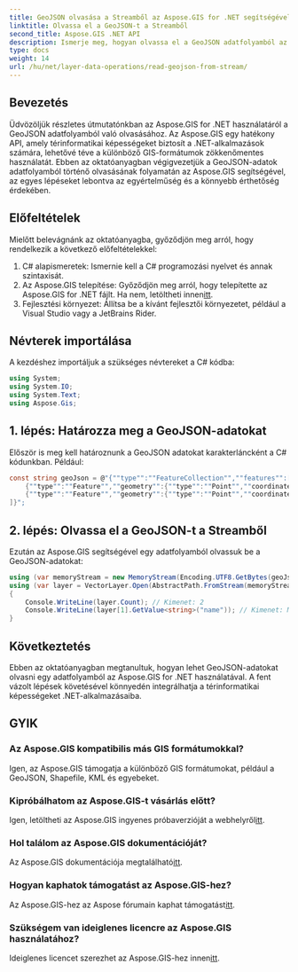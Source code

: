 ```yaml
---
title: GeoJSON olvasása a Streamből az Aspose.GIS for .NET segítségével
linktitle: Olvassa el a GeoJSON-t a Streamből
second_title: Aspose.GIS .NET API
description: Ismerje meg, hogyan olvassa el a GeoJSON adatfolyamból az Aspose.GIS for .NET használatával. Kövesse lépésenkénti útmutatónkat a térinformatikai adatok alkalmazásaiba történő zökkenőmentes integrálásához.
type: docs
weight: 14
url: /hu/net/layer-data-operations/read-geojson-from-stream/
---
```

## Bevezetés
Üdvözöljük részletes útmutatónkban az Aspose.GIS for .NET használatáról a GeoJSON adatfolyamból való olvasásához. Az Aspose.GIS egy hatékony API, amely térinformatikai képességeket biztosít a .NET-alkalmazások számára, lehetővé téve a különböző GIS-formátumok zökkenőmentes használatát. Ebben az oktatóanyagban végigvezetjük a GeoJSON-adatok adatfolyamból történő olvasásának folyamatán az Aspose.GIS segítségével, az egyes lépéseket lebontva az egyértelműség és a könnyebb érthetőség érdekében.
## Előfeltételek
Mielőtt belevágnánk az oktatóanyagba, győződjön meg arról, hogy rendelkezik a következő előfeltételekkel:
1. C# alapismeretek: Ismernie kell a C# programozási nyelvet és annak szintaxisát.
2.  Az Aspose.GIS telepítése: Győződjön meg arról, hogy telepítette az Aspose.GIS for .NET fájlt. Ha nem, letöltheti innen[itt](https://releases.aspose.com/gis/net/).
3. Fejlesztési környezet: Állítsa be a kívánt fejlesztői környezetet, például a Visual Studio vagy a JetBrains Rider.

## Névterek importálása
A kezdéshez importáljuk a szükséges névtereket a C# kódba:
```csharp
using System;
using System.IO;
using System.Text;
using Aspose.Gis;
```

## 1. lépés: Határozza meg a GeoJSON-adatokat
Először is meg kell határoznunk a GeoJSON adatokat karakterláncként a C# kódunkban. Például:
```csharp
const string geoJson = @"{""type"":""FeatureCollection"",""features"":[
    {""type"":""Feature"",""geometry"":{""type"":""Point"",""coordinates"":[0, 1]},""properties"":{""name"":""John""}},
    {""type"":""Feature"",""geometry"":{""type"":""Point"",""coordinates"":[2, 3]},""properties"":{""name"":""Mary""}}
]}";
```
## 2. lépés: Olvassa el a GeoJSON-t a Streamből
Ezután az Aspose.GIS segítségével egy adatfolyamból olvassuk be a GeoJSON-adatokat:
```csharp
using (var memoryStream = new MemoryStream(Encoding.UTF8.GetBytes(geoJson)))
using (var layer = VectorLayer.Open(AbstractPath.FromStream(memoryStream), Drivers.GeoJson))
{
    Console.WriteLine(layer.Count); // Kimenet: 2
    Console.WriteLine(layer[1].GetValue<string>("name")); // Kimenet: Mary
}
```

## Következtetés
Ebben az oktatóanyagban megtanultuk, hogyan lehet GeoJSON-adatokat olvasni egy adatfolyamból az Aspose.GIS for .NET használatával. A fent vázolt lépések követésével könnyedén integrálhatja a térinformatikai képességeket .NET-alkalmazásaiba.
## GYIK
### Az Aspose.GIS kompatibilis más GIS formátumokkal?
Igen, az Aspose.GIS támogatja a különböző GIS formátumokat, például a GeoJSON, Shapefile, KML és egyebeket.
### Kipróbálhatom az Aspose.GIS-t vásárlás előtt?
 Igen, letöltheti az Aspose.GIS ingyenes próbaverzióját a webhelyről[itt](https://releases.aspose.com/).
### Hol találom az Aspose.GIS dokumentációját?
 Az Aspose.GIS dokumentációja megtalálható[itt](https://reference.aspose.com/gis/net/).
### Hogyan kaphatok támogatást az Aspose.GIS-hez?
 Az Aspose.GIS-hez az Aspose fórumain kaphat támogatást[itt](https://forum.aspose.com/c/gis/33).
### Szükségem van ideiglenes licencre az Aspose.GIS használatához?
 Ideiglenes licencet szerezhet az Aspose.GIS-hez innen[itt](https://purchase.aspose.com/temporary-license/).